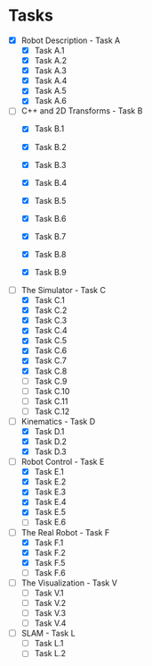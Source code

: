 # Tasks

- [x] Robot Description - Task A
    - [x] Task A.1
    - [x] Task A.2
    - [x] Task A.3
    - [x] Task A.4
    - [x] Task A.5
    - [x] Task A.6

- [ ] C++ and 2D Transforms - Task B
    - [x] Task B.1
    - [x] Task B.2
    - [x] Task B.3
    - [x] Task B.4
    - [x] Task B.5
    - [x] Task B.6
    - [x] Task B.7
    - [x] Task B.8
    - [x] Task B.9
    

- [ ] The Simulator - Task C
    - [x] Task C.1
    - [x] Task C.2
    - [x] Task C.3
    - [x] Task C.4
    - [x] Task C.5
    - [x] Task C.6
    - [x] Task C.7
    - [x] Task C.8
    - [ ] Task C.9
    - [ ] Task C.10
    - [ ] Task C.11
    - [ ] Task C.12

- [ ] Kinematics - Task D
    - [x] Task D.1
    - [x] Task D.2
    - [x] Task D.3
  
- [ ] Robot Control - Task E
    - [x] Task E.1
    - [x] Task E.2
    - [x] Task E.3
    - [x] Task E.4
    - [x] Task E.5
    - [ ] Task E.6

- [ ] The Real Robot - Task F
    - [x] Task F.1
    - [x] Task F.2
    - [x] Task F.5
    - [ ] Task F.6

- [ ] The Visualization - Task V
    - [ ] Task V.1
    - [ ] Task V.2
    - [ ] Task V.3
    - [ ] Task V.4

- [ ] SLAM - Task L
    - [ ] Task L.1
    - [ ] Task L.2